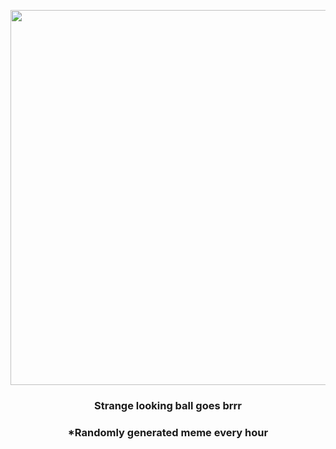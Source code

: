 <p align="center">
        <img src="https://i.redd.it/wlsyzp0u7x1a1.png" width="600" height="600">
        </p>
        <h3 align="center">Strange looking ball goes brrr</h3>
        <h3 align="center">*Randomly generated meme every hour</h3>
    
